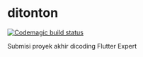 # ditonton
[![Codemagic build status](https://api.codemagic.io/apps/63df994097b1048e7707b601/63df994097b1048e7707b600/status_badge.svg)](https://codemagic.io/apps/63df994097b1048e7707b601/63df994097b1048e7707b600/latest_build)

Submisi proyek akhir dicoding Flutter Expert
